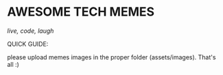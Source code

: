 # AWESOME TECH MEMES
_live, code, laugh_

QUICK GUIDE:

please upload memes images in the proper folder (assets/images). That's all :)


